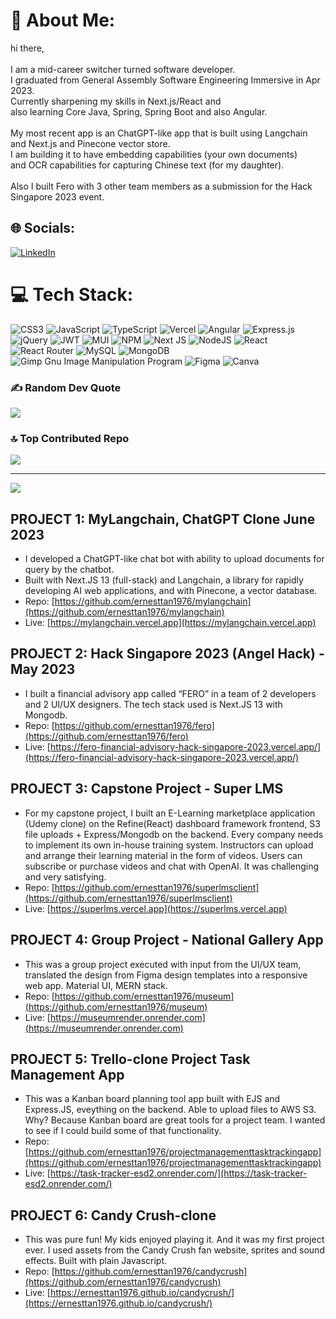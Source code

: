 # 💫 About Me:
hi  there,<br><br>I am a mid-career switcher turned software developer. <br>I graduated from General Assembly Software Engineering Immersive in Apr 2023. <br>Currently sharpening my skills in Next.js/React and <br>also learning Core Java, Spring, Spring Boot and also Angular.<br><br>My most recent app is an ChatGPT-like app that is built using Langchain and Next.js and Pinecone vector store. <br>I am building it to have embedding capabilities (your own documents)<br>and OCR capabilities for capturing Chinese text (for my daughter).<br><br>Also I built Fero with 3 other team members as a submission for the Hack Singapore 2023 event.

## 🌐 Socials:
[![LinkedIn](https://img.shields.io/badge/LinkedIn-%230077B5.svg?logo=linkedin&logoColor=white)](https://linkedin.com/in/ernesttan-dev) 

# 💻 Tech Stack:
![CSS3](https://img.shields.io/badge/css3-%231572B6.svg?style=for-the-badge&logo=css3&logoColor=white) ![JavaScript](https://img.shields.io/badge/javascript-%23323330.svg?style=for-the-badge&logo=javascript&logoColor=%23F7DF1E) ![TypeScript](https://img.shields.io/badge/typescript-%23007ACC.svg?style=for-the-badge&logo=typescript&logoColor=white) ![Vercel](https://img.shields.io/badge/vercel-%23000000.svg?style=for-the-badge&logo=vercel&logoColor=white) ![Angular](https://img.shields.io/badge/angular-%23DD0031.svg?style=for-the-badge&logo=angular&logoColor=white) ![Express.js](https://img.shields.io/badge/express.js-%23404d59.svg?style=for-the-badge&logo=express&logoColor=%2361DAFB) ![jQuery](https://img.shields.io/badge/jquery-%230769AD.svg?style=for-the-badge&logo=jquery&logoColor=white) ![JWT](https://img.shields.io/badge/JWT-black?style=for-the-badge&logo=JSON%20web%20tokens) ![MUI](https://img.shields.io/badge/MUI-%230081CB.svg?style=for-the-badge&logo=material-ui&logoColor=white) ![NPM](https://img.shields.io/badge/NPM-%23000000.svg?style=for-the-badge&logo=npm&logoColor=white) ![Next JS](https://img.shields.io/badge/Next-black?style=for-the-badge&logo=next.js&logoColor=white) ![NodeJS](https://img.shields.io/badge/node.js-6DA55F?style=for-the-badge&logo=node.js&logoColor=white) ![React](https://img.shields.io/badge/react-%2320232a.svg?style=for-the-badge&logo=react&logoColor=%2361DAFB) ![React Router](https://img.shields.io/badge/React_Router-CA4245?style=for-the-badge&logo=react-router&logoColor=white) ![MySQL](https://img.shields.io/badge/mysql-%2300f.svg?style=for-the-badge&logo=mysql&logoColor=white) ![MongoDB](https://img.shields.io/badge/MongoDB-%234ea94b.svg?style=for-the-badge&logo=mongodb&logoColor=white) ![Gimp Gnu Image Manipulation Program](https://img.shields.io/badge/Gimp-657D8B?style=for-the-badge&logo=gimp&logoColor=FFFFFF) 	![Figma](https://img.shields.io/badge/figma-%23F24E1E.svg?style=for-the-badge&logo=figma&logoColor=white) ![Canva](https://img.shields.io/badge/Canva-%2300C4CC.svg?style=for-the-badge&logo=Canva&logoColor=white)

### ✍️ Random Dev Quote
![](https://quotes-github-readme.vercel.app/api?type=vetical&theme=radical)

### 🔝 Top Contributed Repo
![](https://github-contributor-stats.vercel.app/api?username=ernesttan1976&limit=5&theme=dark&combine_all_yearly_contributions=true)

---
[![](https://visitcount.itsvg.in/api?id=ernesttan1976&icon=0&color=0)](https://visitcount.itsvg.in)

## PROJECT 1: MyLangchain, ChatGPT Clone June 2023
- I developed a ChatGPT-like chat bot with ability to upload documents for query by the chatbot.
- Built with Next.JS 13 (full-stack) and Langchain, a library for rapidly developing AI web applications, and with Pinecone, a vector database.
- Repo: [https://github.com/ernesttan1976/mylangchain](https://github.com/ernesttan1976/mylangchain)
- Live: [https://mylangchain.vercel.app](https://mylangchain.vercel.app)

## PROJECT 2: Hack Singapore 2023 (Angel Hack) - May 2023
- I built a financial advisory app called “FERO” in a team of 2 developers and 2 UI/UX designers. The tech stack used is Next.JS 13 with Mongodb.
- Repo: [https://github.com/ernesttan1976/fero](https://github.com/ernesttan1976/fero)
- Live: [https://fero-financial-advisory-hack-singapore-2023.vercel.app/](https://fero-financial-advisory-hack-singapore-2023.vercel.app/)

## PROJECT 3: Capstone Project - Super LMS
- For my capstone project, I built an E-Learning marketplace application (Udemy clone) on the Refine(React) dashboard framework frontend, S3 file uploads + Express/Mongodb on the backend. Every company needs to implement its own in-house training system. Instructors can upload and arrange their learning material in the form of videos. Users can subscribe or purchase videos and chat with OpenAI. It was challenging and very satisfying.
- Repo: [https://github.com/ernesttan1976/superlmsclient](https://github.com/ernesttan1976/superlmsclient)
- Live: [https://superlms.vercel.app](https://superlms.vercel.app)

## PROJECT 4: Group Project - National Gallery App
- This was a group project executed with input from the UI/UX team, translated the design from Figma design templates into a responsive web app. Material UI, MERN stack.
- Repo: [https://github.com/ernesttan1976/museum](https://github.com/ernesttan1976/museum)
- Live: [https://museumrender.onrender.com](https://museumrender.onrender.com)

## PROJECT 5: Trello-clone Project Task Management App
- This was a Kanban board planning tool app built with EJS and Express.JS, eveything on the backend. Able to upload files to AWS S3. Why? Because Kanban board are great tools for a project team. I wanted to see if I could build some of that functionality.
- Repo: [https://github.com/ernesttan1976/projectmanagementtasktrackingapp](https://github.com/ernesttan1976/projectmanagementtasktrackingapp)
- Live: [https://task-tracker-esd2.onrender.com/](https://task-tracker-esd2.onrender.com/)

## PROJECT 6: Candy Crush-clone
- This was pure fun! My kids enjoyed playing it. And it was my first project ever. I used assets from the Candy Crush fan website, sprites and sound effects. Built with plain Javascript.
- Repo: [https://github.com/ernesttan1976/candycrush](https://github.com/ernesttan1976/candycrush)
- Live: [https://ernesttan1976.github.io/candycrush/](https://ernesttan1976.github.io/candycrush/)
